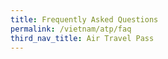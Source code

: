 ```yaml
---
title: Frequently Asked Questions
permalink: /vietnam/atp/faq
third_nav_title: Air Travel Pass
---
```


